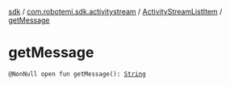 [sdk](../../index.md) / [com.robotemi.sdk.activitystream](../index.md) / [ActivityStreamListItem](index.md) / [getMessage](./get-message.md)

# getMessage

`@NonNull open fun getMessage(): `[`String`](https://kotlinlang.org/api/latest/jvm/stdlib/kotlin/-string/index.html)